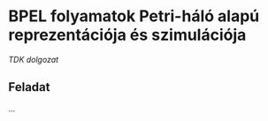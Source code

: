 BPEL folyamatok Petri-háló alapú reprezentációja és szimulációja
================================================================

*TDK dolgozat*

Feladat
-------

...
